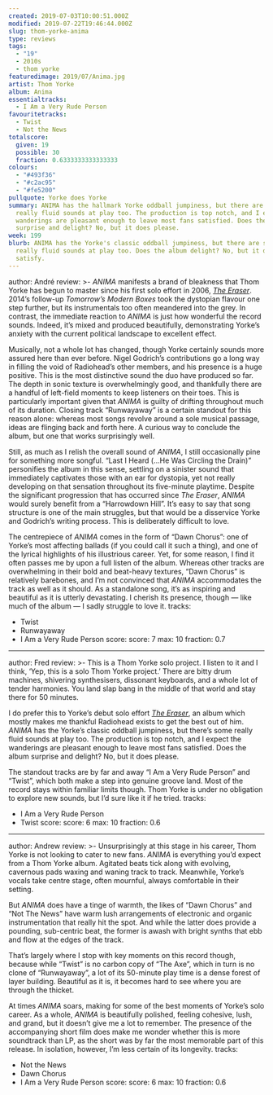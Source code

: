 ```yaml
---
created: 2019-07-03T10:00:51.000Z
modified: 2019-07-22T19:46:44.000Z
slug: thom-yorke-anima
type: reviews
tags:
  - "19"
  - 2010s
  - thom yorke
featuredimage: 2019/07/Anima.jpg
artist: Thom Yorke
album: Anima
essentialtracks:
  - I Am a Very Rude Person
favouritetracks:
  - Twist
  - Not the News
totalscore:
  given: 19
  possible: 30
  fraction: 0.6333333333333333
colours:
  - "#493f36"
  - "#c2ac95"
  - "#fe5200"
pullquote: Yorke does Yorke
summary: ANIMA has the hallmark Yorke oddball jumpiness, but there are some
  really fluid sounds at play too. The production is top notch, and I expect the
  wanderings are pleasant enough to leave most fans satisfied. Does the album
  surprise and delight? No, but it does please.
week: 199
blurb: ANIMA has the Yorke's classic oddball jumpiness, but there are some
  really fluid sounds at play too. Does the album delight? No, but it does
  satisfy.
---
```

author: André
review: >-
  *ANIMA* manifests a brand of bleakness that Thom Yorke has begun to master
  since his first solo effort in 2006, [*The
  Eraser*](<reviews/thom-yorke-the-eraser/>). 2014’s
  follow-up *Tomorrow’s Modern Boxes* took the dystopian flavour one step
  further, but its instrumentals too often meandered into the grey. In contrast,
  the immediate reaction to *ANIMA* is just how wonderful the record sounds.
  Indeed, it’s mixed and produced beautifully, demonstrating Yorke’s anxiety
  with the current political landscape to excellent effect.

  Musically, not a whole lot has changed, though Yorke certainly sounds more assured here than ever before. Nigel Godrich’s contributions go a long way in filling the void of Radiohead’s other members, and his presence is a huge positive. This is the most distinctive sound the duo have produced so far. The depth in sonic texture is overwhelmingly good, and thankfully there are a handful of left-field moments to keep listeners on their toes. This is particularly important given that *ANIMA* is guilty of drifting throughout much of its duration. Closing track “Runwayaway” is a certain standout for this reason alone: whereas most songs revolve around a sole musical passage, ideas are flinging back and forth here. A curious way to conclude the album, but one that works surprisingly well.

  Still, as much as I relish the overall sound of *ANIMA*, I still occasionally pine for something more songful. “Last I Heard (…He Was Circling the Drain)” personifies the album in this sense, settling on a sinister sound that immediately captivates those with an ear for dystopia, yet not really developing on that sensation throughout its five-minute playtime. Despite the significant progression that has occurred since *The Eraser*, *ANIMA* would surely benefit from a “Harrowdown Hill”. It’s easy to say that song structure is one of the main struggles, but that would be a disservice Yorke and Godrich’s writing process. This is deliberately difficult to love.

  The centrepiece of *ANIMA* comes in the form of “Dawn Chorus”: one of Yorke’s most affecting ballads (if you could call it such a thing), and one of the lyrical highlights of his illustrious career. Yet, for some reason, I find it often passes me by upon a full listen of the album. Whereas other tracks are overwhelming in their bold and beat-heavy textures, “Dawn Chorus” is relatively barebones, and I’m not convinced that *ANIMA* accommodates the track as well as it should. As a standalone song, it’s as inspiring and beautiful as it is utterly devastating. I cherish its presence, though — like much of the album — I sadly struggle to love it.
tracks:
  - Twist
  - ­­Runwayaway
  - ­­I Am a Very Rude Person
score:
  score: 7
  max: 10
  fraction: 0.7
---
author: Fred
review: >-
  This is a Thom Yorke solo project. I listen to it and I think, ‘Yep, this is a
  solo Thom Yorke project.’ There are bitty drum machines, shivering
  synthesisers, dissonant keyboards, and a whole lot of tender harmonies. You
  land slap bang in the middle of that world and stay there for 50 minutes.

  I do prefer this to Yorke’s debut solo effort [*The Eraser*](<reviews/thom-yorke-the-eraser/>), an album which mostly makes me thankful Radiohead exists to get the best out of him. *ANIMA* has the Yorke’s classic oddball jumpiness, but there’s some really fluid sounds at play too. The production is top notch, and I expect the wanderings are pleasant enough to leave most fans satisfied. Does the album surprise and delight? No, but it does please.

  The standout tracks are by far and away “I Am a Very Rude Person” and “Twist”, which both make a step into genuine groove land. Most of the record stays within familiar limits though. Thom Yorke is under no obligation to explore new sounds, but I’d sure like it if he tried.
tracks:
  - I Am a Very Rude Person
  - ­­Twist
score:
  score: 6
  max: 10
  fraction: 0.6
---
author: Andrew
review: >-
  Unsurprisingly at this stage in his career, Thom Yorke is not looking to cater
  to new fans. *ANIMA* is everything you’d expect from a Thom Yorke album.
  Agitated beats tick along with evolving, cavernous pads waxing and waning
  track to track. Meanwhile, Yorke’s vocals take centre stage, often mournful,
  always comfortable in their setting.

  But *ANIMA* does have a tinge of warmth, the likes of “Dawn Chorus” and “Not The News” have warm lush arrangements of electronic and organic instrumentation that really hit the spot. And while the latter does provide a pounding, sub-centric beat, the former is awash with bright synths that ebb and flow at the edges of the track.

  That’s largely where I stop with key moments on this record though, because while “Twist” is no carbon copy of “The Axe”, which in turn is no clone of “Runwayaway”, a lot of its 50-minute play time is a dense forest of layer building. Beautiful as it is, it becomes hard to see where you are through the thicket.

  At times *ANIMA* soars, making for some of the best moments of Yorke’s solo career. As a whole, *ANIMA* is beautifully polished, feeling cohesive, lush, and grand, but it doesn’t give me a lot to remember. The presence of the accompanying short film does make me wonder whether this is more soundtrack than LP, as the short was by far the most memorable part of this release. In isolation, however, I’m less certain of its longevity.
tracks:
  - Not the News
  - ­­Dawn Chorus
  - ­­I Am a Very Rude Person
score:
  score: 6
  max: 10
  fraction: 0.6
